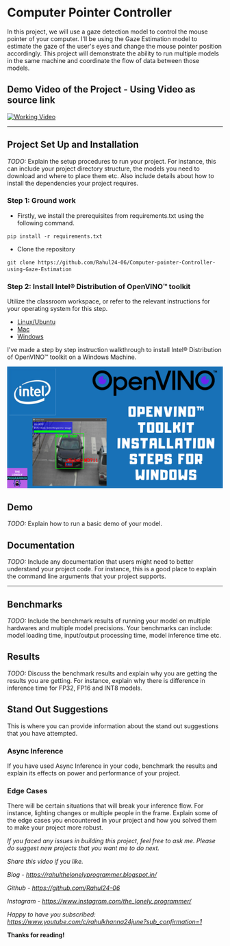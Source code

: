 # Computer Pointer Controller

In this project, we will use a gaze detection model to control the mouse pointer of your computer. I'll be using the Gaze Estimation model to estimate the gaze of the user's eyes and change the mouse pointer position accordingly. This project will demonstrate the ability to run multiple models in the same machine and coordinate the flow of data between those models.

## Demo Video of the Project - Using Video as source  link

[![Working Video](./images/demo1.png)](link "Working of the Project - Click to Watch!")

---

## Project Set Up and Installation
*TODO:* Explain the setup procedures to run your project. For instance, this can include your project directory structure, the models you need to download and where to place them etc. Also include details about how to install the dependencies your project requires.

### Step 1: Ground work

- Firstly, we install the prerequisites from requirements.txt using the following command.

```
pip install -r requirements.txt
```

- Clone the repository

```
git clone https://github.com/Rahul24-06/Computer-pointer-Controller-using-Gaze-Estimation
```

### Step 2: Install Intel® Distribution of OpenVINO™ toolkit

Utilize the classroom workspace, or refer to the relevant instructions for your operating system for this step.

- [Linux/Ubuntu](./linux-setup.md)
- [Mac](./mac-setup.md)
- [Windows](./windows-setup.md)

I've made a step by step instruction walkthrough to install Intel® Distribution of OpenVINO™ toolkit on a Windows Machine.

[![OpenVINO installation Video](./images/openvino.png)](https://youtu.be/fCo05FwH0oM "OpenVINO installation Video - Click to Watch!")

## Demo
*TODO:* Explain how to run a basic demo of your model.

## Documentation
*TODO:* Include any documentation that users might need to better understand your project code. For instance, this is a good place to explain the command line arguments that your project supports.

--------------------------------------------------------------------------------------------------------

## Benchmarks
*TODO:* Include the benchmark results of running your model on multiple hardwares and multiple model precisions. Your benchmarks can include: model loading time, input/output processing time, model inference time etc.

## Results
*TODO:* Discuss the benchmark results and explain why you are getting the results you are getting. For instance, explain why there is difference in inference time for FP32, FP16 and INT8 models.

## Stand Out Suggestions
This is where you can provide information about the stand out suggestions that you have attempted.

### Async Inference
If you have used Async Inference in your code, benchmark the results and explain its effects on power and performance of your project.

### Edge Cases
There will be certain situations that will break your inference flow. For instance, lighting changes or multiple people in the frame. Explain some of the edge cases you encountered in your project and how you solved them to make your project more robust.

*If you faced any issues in building this project, feel free to ask me. Please do suggest new projects that you want me to do next.*

*Share this video if you like.*

*Blog - https://rahulthelonelyprogrammer.blogspot.in/*

*Github - https://github.com/Rahul24-06*

*Instagram - https://www.instagram.com/the_lonely_programmer/*

*Happy to have you subscribed: https://www.youtube.com/c/rahulkhanna24june?sub_confirmation=1*

**Thanks for reading!**
